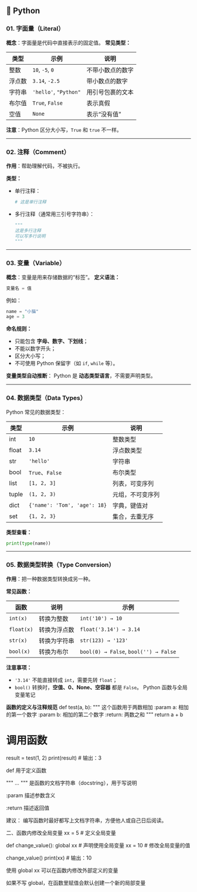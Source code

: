 ## 🐍 Python 

### 01. 字面量（Literal）

**概念**：字面量是代码中直接表示的固定值。
**常见类型：**

| 类型  | 示例                    | 说明       |
| --- | --------------------- | -------- |
| 整数  | `10`, `-5`, `0`       | 不带小数点的数字 |
| 浮点数 | `3.14`, `-2.5`        | 带小数点的数字  |
| 字符串 | `'hello'`, `"Python"` | 用引号包裹的文本 |
| 布尔值 | `True`, `False`       | 表示真假     |
| 空值  | `None`                | 表示“没有值”  |

**注意**：Python 区分大小写，`True` 和 `true` 不一样。

---

### 02. 注释（Comment）

**作用**：帮助理解代码，不被执行。

**类型：**

* 单行注释：

  ```python
  # 这是单行注释
  ```
* 多行注释（通常用三引号字符串）：

  ```python
  """
  这是多行注释
  可以写多行说明
  """
  ```

---

### 03. 变量（Variable）

**概念**：变量是用来存储数据的“标签”。
**定义语法：**

```python
变量名 = 值
```

例如：

```python
name = "小猫"
age = 3
```

**命名规则：**

* 只能包含 **字母、数字、下划线**；
* 不能以数字开头；
* 区分大小写；
* 不可使用 Python 保留字（如 `if`, `while` 等）。

**变量类型自动推断**：
Python 是 **动态类型语言**，不需要声明类型。

---

### 04. 数据类型（Data Types）

Python 常见的数据类型：

| 类型    | 示例                           | 说明       |
| ----- | ---------------------------- | -------- |
| int   | `10`                         | 整数类型     |
| float | `3.14`                       | 浮点数类型    |
| str   | `'hello'`                    | 字符串      |
| bool  | `True`、`False`               | 布尔类型     |
| list  | `[1, 2, 3]`                  | 列表，可变序列  |
| tuple | `(1, 2, 3)`                  | 元组，不可变序列 |
| dict  | `{'name': 'Tom', 'age': 18}` | 字典，键值对   |
| set   | `{1, 2, 3}`                  | 集合，去重无序  |

**类型查看：**

```python
print(type(name))
```

---

### 05. 数据类型转换（Type Conversion）

**作用**：把一种数据类型转换成另一种。

**常见函数：**

| 函数         | 说明     | 示例                                    |
| ---------- | ------ | ------------------------------------- |
| `int(x)`   | 转换为整数  | `int('10') → 10`                      |
| `float(x)` | 转换为浮点数 | `float('3.14') → 3.14`                |
| `str(x)`   | 转换为字符串 | `str(123) → '123'`                    |
| `bool(x)`  | 转换为布尔  | `bool(0) → False`, `bool('') → False` |

**注意事项：**

* `'3.14'` 不能直接转成 `int`，需要先转 `float`；
* `bool()` 转换时，**空值、0、None、空容器** 都是 `False`。
Python 函数与全局变量笔记

**函数的定义与注释规范**
def test(a, b):
    """
    这个函数用于两数相加
    :param a: 相加的第一个数字
    :param b: 相加的第二个数字
    :return: 两数之和
    """
    return a + b

# 调用函数
result = test(1, 2)
print(result)  # 输出：3


def 用于定义函数

""" ... """ 是函数的文档字符串（docstring），用于写说明

:param 描述参数含义

:return 描述返回值

 建议：
编写函数时最好都写上文档字符串，方便他人或自己日后阅读。

二、函数内修改全局变量
xx = 5  # 定义全局变量

def change_value():
    global xx  # 声明使用全局变量
    xx = 10    # 修改全局变量的值

change_value()
print(xx)  # 输出：10



使用 global xx 可以在函数内修改外部定义的变量

如果不写 global，在函数里赋值会默认创建一个新的局部变量

